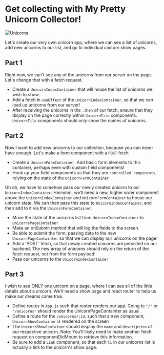 # Get collecting with My Pretty Unicorn Collector!

![Unicorns](https://cdn.dribbble.com/users/141427/screenshots/2072640/lu_dribble_1x.png)

Let's create our very own unicorn app, where we can see a list of unicorns, add new unicorns to our list, and go to individual unicorn show pages.

## Part 1
Right now, we can't see any of the unicorns from our server on the page. Let's change that with a fetch request.

* Create a `UnicornIndexContainer` that will house the list of unicorns we wish to show.
* Add a fetch in `useEffect` of the `UnicornIndexContainer`, so that we can load up unicorns from our server!
* After receiving the unicorns in the `.then` of our fetch, ensure that they display on the page correctly within `UnicornTile` components. `UnicornTile` components should only show the names of unicorns.

## Part 2
Now I want to add new unicorns to our collection, because you can never have enough. Let's make a form component with a `POST` fetch.
  * Create a `UnicornFormContainer`. Add basic form elements to this container, perhaps even with custom field components!
  * Hook up your field components so that they are `controlled components`, relying on the state of the `UnicornFormContainer`

Uh oh, we have to somehow pass our newly created unicorn to our `UnicornIndexContainer`. Hmmmm, we'll need a new, higher order component above the `UnicornIndexContainer` and `UnicornFormContainer` to house our unicorn state. We can then pass this state to `UnicornIndexContainer`, and then add to it via the `UnicornFormContainer`.

  * Move the state of the unicorns list from `UnicornIndexContainer` to `UnicornsPageContainer`
  * Make an onSubmit method that will log the fields to the screen.
  * Be able to submit the form, passing data to the new `UnicornPageContainter` so that we can display our unicorns on the page!
  * Add a 'POST' fetch, so that newly created unicorns are persisted on our backend. The new array of unicorns should rely on the return of the fetch request, not from the form payload!
  * Pass our unicorns to the `UnicornIndexContainer`


## Part 3
  I wish to see ONLY one unicorn on a page, where I can see all of the little details about a unicorn. We'll need a show page and react router to help us make our dreams come true.

  * Define routes in `App.js` such that router renders our app. Going to `"/"` or `"/unicorns"` should render the UnicornPageContainter as usual.
  * Define a route for the `/unicorns/:id`, such that a new component, `UnicornShowContainer` is rendered on the screen
  * The `UnicornShowContainer` should display the `name` and `description` of our respective unicorn. Note: You'll likely need to make another fetch request on componentDidMount to retrieve this information.
  * Be sure to add a `Link` component, so that each `li` in our unicorns list is actually a link to the unicorn's show page.
